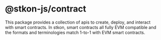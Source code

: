 # @stkon-js/contract

This package provides a collection of apis to create, deploy, and interact with smart contracts. In stkon, smart contracts all fully EVM compatible and the formats and terminologies match 1-to-1 with EVM smart contracts.
